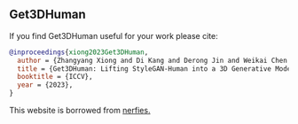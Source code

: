 ## Get3DHuman

If you find Get3DHuman useful for your work please cite:
```bibtex
@inproceedings{xiong2023Get3DHuman,
  author = {Zhangyang Xiong and Di Kang and Derong Jin and Weikai Chen and Linchao Bao and Shuguang Cui and Xiaoguang Han},  
  title = {Get3DHuman: Lifting StyleGAN-Human into a 3D Generative Model using Pixel-aligned Reconstruction Priors},
  booktitle = {ICCV},
  year = {2023},
}
```
 This website is borrowed from <a href="https://github.com/nerfies/nerfies.github.io">nerfies.</a>
